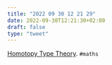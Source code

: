```yaml
---
title: "2022 09 30 12 21 29"
date: 2022-09-30T12:21:30+02:00
draft: false
type: "tweet"
---
```

[Homotopy Type Theory](https://homotopytypetheory.org/book/). `#maths`
